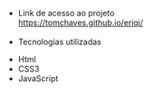 * Link de acesso ao projeto</br>
https://tomchaves.github.io/eriqi/</br></br>
* Tecnologias utilizadas</br>
- Html</br>
- CSS3</br>
- JavaScript
